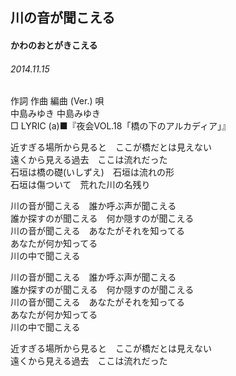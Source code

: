 ## 川の音が聞こえる
#### かわのおとがきこえる
###### 2014.11.15


作詞  作曲  編曲 (Ver.)   唄  
中島みゆき   中島みゆき          
□ LYRIC (a)■『夜会VOL.18「橋の下のアルカディア」』  

近すぎる場所から見ると　ここが橋だとは見えない  
遠くから見える過去　ここは流れだった  
石垣は橋の礎(いしずえ)　石垣は流れの形  
石垣は傷ついて　荒れた川の名残り  
  
川の音が聞こえる　誰か呼ぶ声が聞こえる  
誰か探すのが聞こえる　何か隠すのが聞こえる  
川の音が聞こえる　あなたがそれを知ってる  
あなたが何か知ってる  
川の中で聞こえる  
  
川の音が聞こえる　誰か呼ぶ声が聞こえる  
誰か探すのが聞こえる　何か隠すのが聞こえる  
川の音が聞こえる　あなたがそれを知ってる  
あなたが何か知ってる  
川の中で聞こえる  
  
近すぎる場所から見ると　ここが橋だとは見えない  
遠くから見える過去　ここは流れだった  